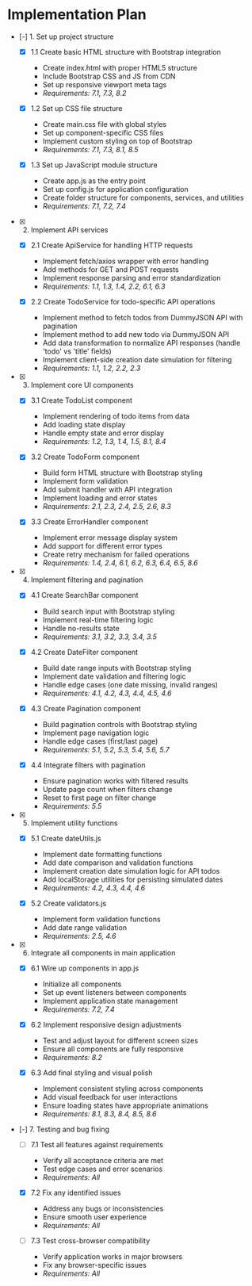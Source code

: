 # Implementation Plan

- [-] 1. Set up project structure
  - [x] 1.1 Create basic HTML structure with Bootstrap integration
    - Create index.html with proper HTML5 structure
    - Include Bootstrap CSS and JS from CDN
    - Set up responsive viewport meta tags
    - _Requirements: 7.1, 7.3, 8.2_

  - [x] 1.2 Set up CSS file structure
    - Create main.css file with global styles
    - Set up component-specific CSS files
    - Implement custom styling on top of Bootstrap
    - _Requirements: 7.1, 7.3, 8.1, 8.5_

  - [x] 1.3 Set up JavaScript module structure
    - Create app.js as the entry point
    - Set up config.js for application configuration
    - Create folder structure for components, services, and utilities
    - _Requirements: 7.1, 7.2, 7.4_

- [x] 2. Implement API services
  - [x] 2.1 Create ApiService for handling HTTP requests
    - Implement fetch/axios wrapper with error handling
    - Add methods for GET and POST requests
    - Implement response parsing and error standardization
    - _Requirements: 1.1, 1.3, 1.4, 2.2, 6.1, 6.3_

  - [x] 2.2 Create TodoService for todo-specific API operations
    - Implement method to fetch todos from DummyJSON API with pagination
    - Implement method to add new todo via DummyJSON API
    - Add data transformation to normalize API responses (handle 'todo' vs 'title' fields)
    - Implement client-side creation date simulation for filtering
    - _Requirements: 1.1, 1.2, 2.2, 2.3_

- [x] 3. Implement core UI components
  - [x] 3.1 Create TodoList component
    - Implement rendering of todo items from data
    - Add loading state display
    - Handle empty state and error display
    - _Requirements: 1.2, 1.3, 1.4, 1.5, 8.1, 8.4_

  - [x] 3.2 Create TodoForm component
    - Build form HTML structure with Bootstrap styling
    - Implement form validation
    - Add submit handler with API integration
    - Implement loading and error states
    - _Requirements: 2.1, 2.3, 2.4, 2.5, 2.6, 8.3_

  - [x] 3.3 Create ErrorHandler component
    - Implement error message display system
    - Add support for different error types
    - Create retry mechanism for failed operations
    - _Requirements: 1.4, 2.4, 6.1, 6.2, 6.3, 6.4, 6.5, 8.6_

- [x] 4. Implement filtering and pagination
  - [x] 4.1 Create SearchBar component
    - Build search input with Bootstrap styling
    - Implement real-time filtering logic
    - Handle no-results state
    - _Requirements: 3.1, 3.2, 3.3, 3.4, 3.5_

  - [x] 4.2 Create DateFilter component
    - Build date range inputs with Bootstrap styling
    - Implement date validation and filtering logic
    - Handle edge cases (one date missing, invalid ranges)
    - _Requirements: 4.1, 4.2, 4.3, 4.4, 4.5, 4.6_

  - [x] 4.3 Create Pagination component
    - Build pagination controls with Bootstrap styling
    - Implement page navigation logic
    - Handle edge cases (first/last page)
    - _Requirements: 5.1, 5.2, 5.3, 5.4, 5.6, 5.7_

  - [x] 4.4 Integrate filters with pagination
    - Ensure pagination works with filtered results
    - Update page count when filters change
    - Reset to first page on filter change
    - _Requirements: 5.5_

- [x] 5. Implement utility functions
  - [x] 5.1 Create dateUtils.js
    - Implement date formatting functions
    - Add date comparison and validation functions
    - Implement creation date simulation logic for API todos
    - Add localStorage utilities for persisting simulated dates
    - _Requirements: 4.2, 4.3, 4.4, 4.6_

  - [x] 5.2 Create validators.js
    - Implement form validation functions
    - Add date range validation
    - _Requirements: 2.5, 4.6_

- [x] 6. Integrate all components in main application
  - [x] 6.1 Wire up components in app.js
    - Initialize all components
    - Set up event listeners between components
    - Implement application state management
    - _Requirements: 7.2, 7.4_

  - [x] 6.2 Implement responsive design adjustments
    - Test and adjust layout for different screen sizes
    - Ensure all components are fully responsive
    - _Requirements: 8.2_

  - [x] 6.3 Add final styling and visual polish
    - Implement consistent styling across components
    - Add visual feedback for user interactions
    - Ensure loading states have appropriate animations
    - _Requirements: 8.1, 8.3, 8.4, 8.5, 8.6_

- [-] 7. Testing and bug fixing
  - [ ] 7.1 Test all features against requirements
    - Verify all acceptance criteria are met
    - Test edge cases and error scenarios
    - _Requirements: All_

  - [x] 7.2 Fix any identified issues
    - Address any bugs or inconsistencies
    - Ensure smooth user experience
    - _Requirements: All_

  - [ ] 7.3 Test cross-browser compatibility
    - Verify application works in major browsers
    - Fix any browser-specific issues
    - _Requirements: All_